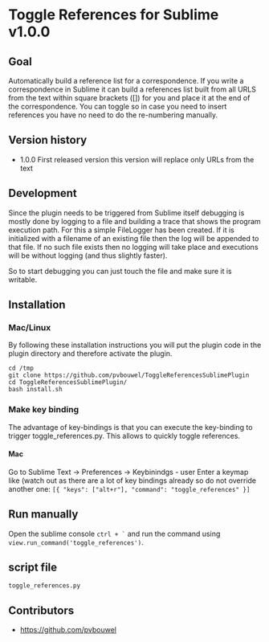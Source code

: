 # Toggle References for Sublime v1.0.0

## Goal
Automatically build a reference list for a correspondence.  If you write a
correspondence in Sublime it can build a references list built from all URLS
from the text within square brackets ([]) for you and place it at
 the end of the correspondence.  You can toggle so in case you need to insert
 references you have no need to do the re-numbering manually.

## Version history
 * 1.0.0 First released version this version will replace only URLs from the text

## Development
Since the plugin needs to be triggered from Sublime itself debugging is mostly
done by logging to a file and building a trace that shows the program execution
path.  For this a simple FileLogger has been created.  If it is initialized with
 a filename of an existing file then the log will be appended to that file.  If
no such file exists then no logging will take place and executions will be
without logging (and thus slightly faster).

So to start debugging you can just touch the file and make sure it is writable.

## Installation

### Mac/Linux
By following these installation instructions you will put the plugin code in the
 plugin directory and therefore activate the plugin.

```
cd /tmp
git clone https://github.com/pvbouwel/ToggleReferencesSublimePlugin
cd ToggleReferencesSublimePlugin/
bash install.sh
```

### Make key binding
The advantage of key-bindings is that you can execute the key-binding to trigger
 toggle_references.py.  This allows to quickly toggle references.

#### Mac
Go to Sublime Text -> Preferences -> Keybinindgs - user
Enter a keymap like (watch out as there are a lot of key bindings already so do
not override another one:
`[{ "keys": ["alt+r"], "command": "toggle_references" }]`

## Run manually
Open the sublime console `` ctrl + ` `` and run the command using
`view.run_command('toggle_references')`.


## script file
`toggle_references.py`


## Contributors
 * https://github.com/pvbouwel


